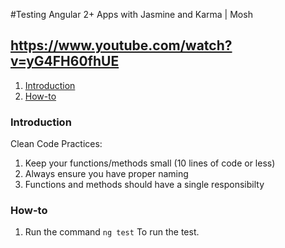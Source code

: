 #Testing Angular 2+ Apps with Jasmine and Karma | Mosh

## https://www.youtube.com/watch?v=yG4FH60fhUE


1. [ Introduction ](#introduction)
2. [ How-to ](#how-to)

<a data="introduction"></a>

### **Introduction**

Clean Code Practices:

1. Keep your functions/methods small (10 lines of code or less)
2. Always ensure you have proper naming
3. Functions and methods should have a single responsibilty

<a data="how-to"></a>

### **How-to**

1. Run the command `ng test` To run the test. 


